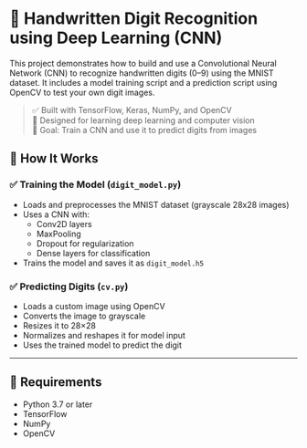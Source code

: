 
# 🧠 Handwritten Digit Recognition using Deep Learning (CNN)

This project demonstrates how to build and use a Convolutional Neural Network (CNN) to recognize handwritten digits (0–9) using the MNIST dataset. It includes a model training script and a prediction script using OpenCV to test your own digit images.

> ✅ Built with TensorFlow, Keras, NumPy, and OpenCV  
> 📂 Designed for learning deep learning and computer vision  
> 🎯 Goal: Train a CNN and use it to predict digits from images

## 🧠 How It Works

### ✅ Training the Model (`digit_model.py`)
- Loads and preprocesses the MNIST dataset (grayscale 28x28 images)
- Uses a CNN with:
  - Conv2D layers
  - MaxPooling
  - Dropout for regularization
  - Dense layers for classification
- Trains the model and saves it as `digit_model.h5`

### ✅ Predicting Digits (`cv.py`)
- Loads a custom image using OpenCV
- Converts the image to grayscale
- Resizes it to 28×28
- Normalizes and reshapes it for model input
- Uses the trained model to predict the digit

---

## 🧩 Requirements

- Python 3.7 or later
- TensorFlow
- NumPy
- OpenCV
